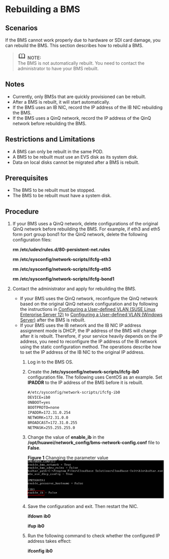 # Rebuilding a BMS<a name="EN-US_TOPIC_0095819241"></a>

## Scenarios<a name="section60394636111543"></a>

If the BMS cannot work properly due to hardware or SDI card damage, you can rebuild the BMS. This section describes how to rebuild a BMS.

>![](public_sys-resources/icon-note.gif) **NOTE:**   
>The BMS is not automatically rebuilt. You need to contact the administrator to have your BMS rebuilt.  

## Notes<a name="section37447471165714"></a>

-   Currently, only BMSs that are quickly provisioned can be rebuilt.
-   After a BMS is rebuilt, it will start automatically.
-   If the BMS uses an IB NIC, record the IP address of the IB NIC rebuilding the BMS.
-   If the BMS uses a QinQ network, record the IP address of the QinQ network before rebuilding the BMS.

## Restrictions and Limitations<a name="section4500313111616"></a>

-   A BMS can only be rebuilt in the same POD.
-   A BMS to be rebuilt must use an EVS disk as its system disk.
-   Data on local disks cannot be migrated after a BMS is rebuilt.

## Prerequisites<a name="section2641260214160"></a>

-   The BMS to be rebuilt must be stopped.
-   The BMS to be rebuilt must have a system disk.

## Procedure<a name="section1234316614565"></a>

1.  If your BMS uses a QinQ network, delete configurations of the original QinQ network before rebuilding the BMS. For example, if eth3 and eth5 form port group bond1 for the QinQ network, delete the following configuration files:

    **rm** **/etc/udev/rules.d/80-persistent-net.rules**

    **rm** **/etc/sysconfig/network-scripts/ifcfg-eth3**

    **rm** **/etc/sysconfig/network-scripts/ifcfg-eth5**

    **rm** **/etc/sysconfig/network-scripts/ifcfg-bond1**

2.  Contact the administrator and apply for rebuilding the BMS.
    -   If your BMS uses the QinQ network, reconfigure the QinQ network based on the original QinQ network configuration and by following the instructions in  [Configuring a User-defined VLAN \(SUSE Linux Enterprise Server 12\)](configuring-a-user-defined-vlan-(suse-linux-enterprise-server-12).md)  to  [Configuring a User-defined VLAN \(Windows Server\)](configuring-a-user-defined-vlan-(windows-server).md)  after the BMS is rebuilt.
    -   If your BMS uses the IB network and the IB NIC IP address assignment mode is DHCP, the IP address of the BMS will change after it is rebuilt. Therefore, if your service heavily depends on the IP address, you need to reconfigure the IP address of the IB network using the static configuration method. The operations describe how to set the IP address of the IB NIC to the original IP address.
        1.  Log in to the BMS OS.
        2.  Create the  **/etc/sysconfig/network-scripts/ifcfg-ib0**  configuration file. The following uses CentOS as an example. Set  **IPADDR**  to the IP address of the BMS before it is rebuilt.

            ```
            #/etc/sysconfig/network-scripts/ifcfg-ib0
            DEVICE=ib0
            ONBOOT=yes
            BOOTPROTO=none
            IPADDR=172.31.0.254
            NETWORK=172.31.0.0
            BROADCAST=172.31.0.255
            NETMASK=255.255.255.0
            ```

        3.  Change the value of  **enable\_ib**  in the  **/opt/huawei/network\_config/bms-network-config.conf**  file to  **False**.

            **Figure  1**  Changing the parameter value<a name="fig33321881271"></a>  
            ![](figures/changing-the-parameter-value.png "changing-the-parameter-value")

        4.  Save the configuration and exit. Then restart the NIC.

            **ifdown** **ib0**

            **ifup** **ib0**

        5.  Run the following command to check whether the configured IP address takes effect:

            **ifconfig** **ib0**




